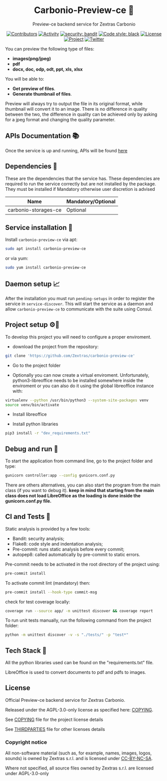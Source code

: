 <!--
SPDX-FileCopyrightText: 2022 Zextras <https://www.zextras.com

SPDX-License-Identifier: AGPL-3.0-only
-->

<div align="center">
  <h1>Carbonio-Preview-ce 🚀 </h1>
</div>

<div align="center">

Preview-ce backend service for Zextras Carbonio

[![Contributors][contributors-badge]][contributors]
[![Activity][activity-badge]][activity]
[![security: bandit](https://img.shields.io/badge/security-bandit-yellow.svg)](https://github.com/PyCQA/bandit)
[![Code style: black](https://img.shields.io/badge/code%20style-black-000000.svg)](https://github.com/psf/black)
[![License][license-badge]](COPYING)
[![Project][project-badge]][project]
[![Twitter][twitter-badge]][twitter]

</div>

You can preview the following type of files:

- **images(png/jpeg)**
- **pdf**
- **docx, doc, odp, odt, ppt, xls, xlsx**

You will be able to:

- **Get preview of files**.
- **Generate thumbnail of files**.

Preview will always try to output the file in its original format,
 while thumbnail will convert it to an image.
There is no difference in quality between the two,
 the difference in quality can be achieved only
by asking for a jpeg format and changing the quality parameter.

## APIs Documentation 📚

Once the service is up and running, APIs will be found 
[here](https://127.78.0.6:10000/docs)

## Dependencies 🔗

These are the dependencies that the service has.
These dependencies are required to run the service correctly but are not installed by the package. 
They must be installed if Mandatory otherwise user discretion is advised

| Name                 | Mandatory/Optional |
|----------------------|--------------------|
| carbonio-storages-ce | Optional           |

## Service installation 🏁

Install `carbonio-preview-ce` via apt:

```bash
sudo apt install carbonio-preview-ce
```

or via yum:

```bash
sudo yum install carbonio-preview-ce
```

## Daemon setup 📈

After the installation you must run `pending-setups` in order to register the service in `service-discover`.
This will start the service as a daemon and allow `carbonio-preview-ce` to communicate with the suite using Consul.

## Project setup ⚙️🔧

To develop this project you will need to configure a proper enviroment.

- download the project from the repository:

```bash
git clone 'https://github.com/Zextras/carbonio-preview-ce'
```

- Go to the project folder

- Optionally you can now create a virtual enviroment. Unfortunately, python3-libreoffice needs to be installed somewhere inside the enviroment or you can also do it using the global libreoffice instance with:

```bash
virtualenv --python /usr/bin/python3 --system-site-packages venv
source venv/bin/activate
```

* Install libreoffice

- Install python libraries

```bash
pip3 install -r "dev_requirements.txt"
```

## Debug and run 🔎

To start the application from command line, go to the project folder and type:

```bash
gunicorn controller:app --config gunicorn.conf.py
```

There are others alternatives, you can also start the program from the main class (if you want to debug it). **keep in 
mind that starting from the main class does not load LibreOffice as the loading is done inside the gunicorn.conf.py file.**


## CI and Tests 🤖

Static analysis is provided by a few tools:

- Bandit: security analysis;
- Flake8: code style and indentation analysis;
- Pre-commit: runs static analysis before every commit;
- autopep8: called automatically by pre-commit to static errors.

Pre-commit needs to be activated in the root directory of the project using:

```bash
pre-commit install
```

To activate commit lint (mandatory) then:

```bash
pre-commit install --hook-type commit-msg
```

check for test coverage locally:

```bash
coverage run --source app/ -m unittest discover && coverage report
```

To run unit tests manually, run the following command from the project folder:

```bash
python -m unittest discover -v -s "./tests/" -p "test*"
```

## Tech Stack 💾

All the python libraries used can be found on the "requirements.txt" file.

LibreOffice is used to convert documents to pdf and pdfs to images.

## License

Official Preview-ce backend service for Zextras Carbonio.

Released under the AGPL-3.0-only license as specified here: [COPYING](COPYING).

See [COPYING](COPYING) file for the project license details

See [THIRDPARTIES](THIRDPARTIES) file for other licenses details

### Copyright notice

All non-software material (such as, for example, names, images, logos, sounds) is owned by Zextras
s.r.l. and is licensed under [CC-BY-NC-SA](https://creativecommons.org/licenses/by-nc-sa/4.0/).

Where not specified, all source files owned by Zextras s.r.l. are licensed under AGPL-3.0-only

[contributors-badge]: https://img.shields.io/github/contributors/zextras/carbonio-preview-ce "Contributors"

[contributors]: https://github.com/zextras/carbonio-preview-ce/graphs/contributors "Contributors"

[activity-badge]: https://img.shields.io/github/commit-activity/m/zextras/carbonio-preview-ce "Activity"

[activity]: https://github.com/zextras/carbonio-preview-ce/pulse "Activity"

[license-badge]: https://img.shields.io/badge/license-AGPL-blue.svg

[project-badge]: https://img.shields.io/badge/project-carbonio-informational "Project Carbonio"

[project]: https://www.zextras.com/carbonio/ "Project Carbonio"

[twitter-badge]: https://img.shields.io/twitter/follow/zextras?style=social&logo=twitter "Follow on Twitter"

[twitter]: https://twitter.com/intent/follow?screen_name=zextras "Follow Zextras on Twitter"
